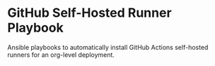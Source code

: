 # GitHub Self-Hosted Runner Playbook

Ansible playbooks to automatically install GitHub Actions self-hosted runners for an org-level deployment.
